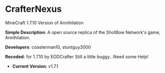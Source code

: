 CrafterNexus
============

MineCraft 1.7.10 Version of Annihilation

 **Simple Description**: A open source replica of the ShotBow Network's game, Annihilation. 

 **Developers**: coasterman10, stuntguy3000
 
 **Recoded**: for 1.7.10 by EODCrafter Still a little buggy...Need some Help!

* **Current Version**: v1.7.1
